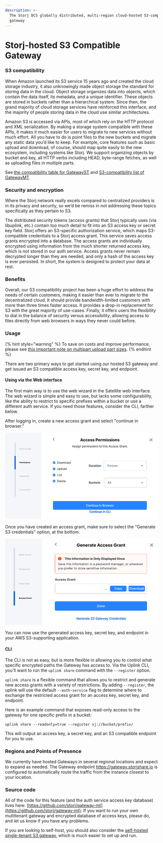 ```yaml
---
description: >-
  The Storj DCS globally distributed, multi-region cloud-hosted S3-compatible
  gateway
---
```


# Storj-hosted S3 Compatible Gateway

### S3 compatibility

When Amazon launched its S3 service 15 years ago and created the cloud storage industry, it also unknowingly made object storage the standard for storing data in the cloud. Object storage organizes data into objects, which contain the data itself, its metadata, and a unique identifier. These objects are stored in buckets rather than a hierarchical system. Since then, the grand majority of cloud storage services have reinforced this interface, and the majority of people storing data in the cloud use similar architectures.

Amazon S3 is accessed via APIs, most of which rely on the HTTP protocol and XML serialization. By making a storage system compatible with these APIs, it makes it much easier for users to migrate to new services without much effort. All you have to do is point files to the new buckets and migrate any static data you’d like to keep. For example, core features such as basic upload and download, of course, should map quite easily to the new ecosystem, including systems like Storj. We support organizing objects by bucket and key, all HTTP verbs including HEAD, byte-range fetches, as well as uploading files in multiple parts.

See [the compatibility table for GatewayST](https://github.com/storj/gateway-st/blob/main/docs/s3-compatibility.md) and [S3-compatibility list of GatewayMT](https://github.com/storj/gateway-mt/blob/main/docs/gateway-mt.md#s3-api-compatibility-using-docker).

### Security and encryption

Where the Storj network really excels compared to centralized providers is in its privacy and security, so we’d be remiss in not addressing these topics specifically as they pertain to S3.&#x20;

The distributed security tokens (access grants) that Storj typically uses (via libuplink, etc.) contain too much detail to fit into an S3 access key or secret key field. Storj offers an S3-specific authorization service, which maps S3-compatible credentials to a Storj access grant. This service saves access grants encrypted into a database. The access grants are individually encrypted using information from the much shorter returned access key, which is not stored in our auth service. Access grants never remain decrypted longer than they are needed, and only a hash of the access key is ever persisted. In short, the system is designed to protect your data at rest.&#x20;

### Benefits

Overall, our S3 compatibility project has been a huge effort to address the needs of certain customers, making it easier than ever to migrate to the decentralized cloud. It should provide bandwidth-limited customers with more than three times faster access. It provides a drop-in replacement for S3 with the great majority of use-cases. Finally, it offers users the flexibility to dial in the balance of security versus accessibility, allowing access to files directly from web browsers in ways they never could before.

### Usage

{% hint style="warning" %}
To save on costs and improve performance, please see [this important note on multipart upload part sizes](multipart-upload/multipart-part-size.md).
{% endhint %}

There are two primary ways to get started using our hosted S3 gateway and get issued an S3 compatible access key, secret key, and endpoint.

#### Using via the Web interface

The first main way is to use the web wizard in the Satellite web interface. The web wizard is simple and easy to use, but lacks some configurability, like the ability to restrict to specific prefixes within a bucket or use a different auth service. If you need those features, consider the CLI, farther below.

After logging in, create a new access grant and select "continue in browser."&#x20;

![](<../../.gitbook/assets/image (108).png>)

Once you have created an access grant, make sure to select the "Generate S3 credentials" option, at the bottom.

![](<../../.gitbook/assets/image (110).png>)

You can now use the generated access key, secret key, and endpoint in your AWS S3-supporting application.

#### CLI

The CLI is not as easy, but is more flexible in allowing you to control what specific encrypted paths the Gateway has access to. Via the Uplink CLI, you'll want to run the `uplink share` command with the `--register` option.

`uplink share` is a flexible command that allows you to restrict and generate new access grants with a variety of restrictions. By adding `--register`, the uplink will use the default `--auth-service` flag to determine where to exchange the restricted access grant for an access key, secret key, and endpoint.

Here is an example command that exposes read-only access to the gateway for one specific prefix in a bucket:

```
uplink share --readonly=true --register sj://bucket/prefix/
```

This will output an access key, a secret key, and an S3 compatible endpoint for you to use.

### Regions and Points of Presence

We currently have hosted Gateways in several regional locations and expect to expand as needed. The Gateway endpoint https://gateway.storjshare.io is configured to automatically route the traffic from the instance closest to your location.

### Source code

All of the code for this feature (and the auth service access key database) lives here: [https://github.com/storj/gateway-mt](https://github.com/storj/gateway-mt). If you want to run your own multitenant gateway and encrypted database of access keys, please do, and let us know if you have any problems.

If you are looking to self-host, you should also consider the [self-hosted single-tenant S3 gateway](../s3-gateway/), which is much easier to set up and run.
